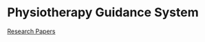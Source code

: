 # Physiotherapy Guidance System

[Research Papers]( https://drive.google.com/drive/folders/1QKyY_HpdFIbNe_kM3I0IyrTzue68h_qv?usp=sharing)
